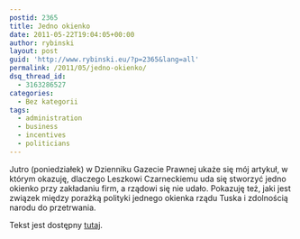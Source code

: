 ```yaml
---
postid: 2365
title: Jedno okienko
date: 2011-05-22T19:04:05+00:00
author: rybinski
layout: post
guid: 'http://www.rybinski.eu/?p=2365&lang=all'
permalink: /2011/05/jedno-okienko/
dsq_thread_id:
  - 3163286527
categories:
  - Bez kategorii
tags:
  - administration
  - business
  - incentives
  - politicians
---
```

Jutro (poniedziałek) w Dzienniku Gazecie Prawnej ukaże się mój artykuł, w którym okazuję, dlaczego Leszkowi Czarneckiemu uda się stworzyć jedno okienko przy zakładaniu firm, a rządowi się nie udało. Pokazuję też, jaki jest związek między porażką polityki jednego okienka rządu Tuska i zdolnością narodu do przetrwania.

Tekst jest dostępny [tutaj](http://forsal.pl/artykuly/516344,rybinski_system_motywacyjny_to_podstawa.html).
